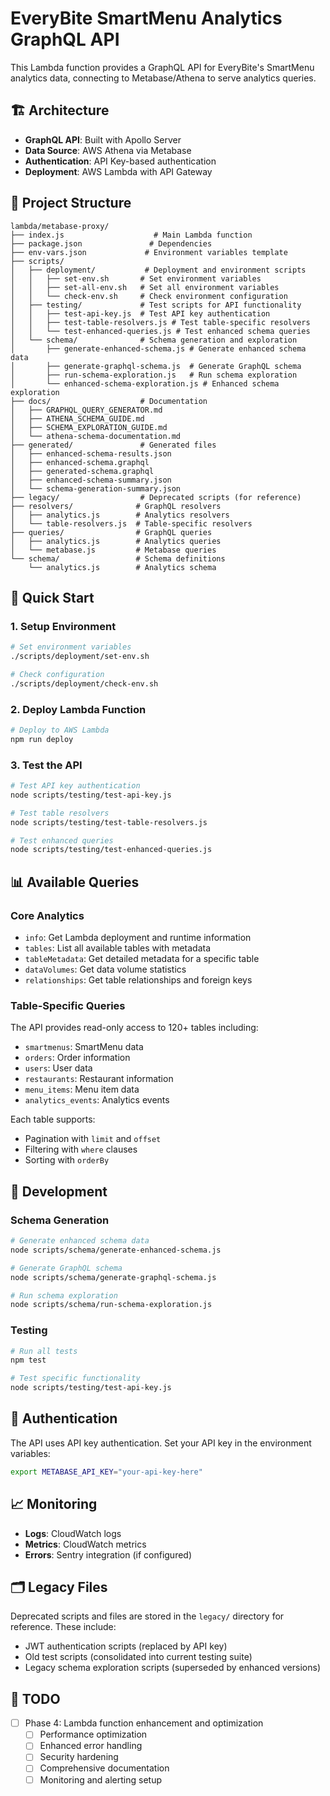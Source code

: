 # EveryBite SmartMenu Analytics GraphQL API

This Lambda function provides a GraphQL API for EveryBite's SmartMenu analytics data, connecting to Metabase/Athena to serve analytics queries.

## 🏗️ Architecture

- **GraphQL API**: Built with Apollo Server
- **Data Source**: AWS Athena via Metabase
- **Authentication**: API Key-based authentication
- **Deployment**: AWS Lambda with API Gateway

## 📁 Project Structure

```
lambda/metabase-proxy/
├── index.js                    # Main Lambda function
├── package.json               # Dependencies
├── env-vars.json             # Environment variables template
├── scripts/
│   ├── deployment/           # Deployment and environment scripts
│   │   ├── set-env.sh       # Set environment variables
│   │   ├── set-all-env.sh   # Set all environment variables
│   │   └── check-env.sh     # Check environment configuration
│   ├── testing/             # Test scripts for API functionality
│   │   ├── test-api-key.js  # Test API key authentication
│   │   ├── test-table-resolvers.js # Test table-specific resolvers
│   │   └── test-enhanced-queries.js # Test enhanced schema queries
│   └── schema/              # Schema generation and exploration
│       ├── generate-enhanced-schema.js # Generate enhanced schema data
│       ├── generate-graphql-schema.js  # Generate GraphQL schema
│       ├── run-schema-exploration.js   # Run schema exploration
│       └── enhanced-schema-exploration.js # Enhanced schema exploration
├── docs/                    # Documentation
│   ├── GRAPHQL_QUERY_GENERATOR.md
│   ├── ATHENA_SCHEMA_GUIDE.md
│   ├── SCHEMA_EXPLORATION_GUIDE.md
│   └── athena-schema-documentation.md
├── generated/               # Generated files
│   ├── enhanced-schema-results.json
│   ├── enhanced-schema.graphql
│   ├── generated-schema.graphql
│   ├── enhanced-schema-summary.json
│   └── schema-generation-summary.json
├── legacy/                  # Deprecated scripts (for reference)
├── resolvers/              # GraphQL resolvers
│   ├── analytics.js        # Analytics resolvers
│   └── table-resolvers.js  # Table-specific resolvers
├── queries/                # GraphQL queries
│   ├── analytics.js        # Analytics queries
│   └── metabase.js         # Metabase queries
└── schema/                 # Schema definitions
    └── analytics.js        # Analytics schema
```

## 🚀 Quick Start

### 1. Setup Environment

```bash
# Set environment variables
./scripts/deployment/set-env.sh

# Check configuration
./scripts/deployment/check-env.sh
```

### 2. Deploy Lambda Function

```bash
# Deploy to AWS Lambda
npm run deploy
```

### 3. Test the API

```bash
# Test API key authentication
node scripts/testing/test-api-key.js

# Test table resolvers
node scripts/testing/test-table-resolvers.js

# Test enhanced queries
node scripts/testing/test-enhanced-queries.js
```

## 📊 Available Queries

### Core Analytics

- `info`: Get Lambda deployment and runtime information
- `tables`: List all available tables with metadata
- `tableMetadata`: Get detailed metadata for a specific table
- `dataVolumes`: Get data volume statistics
- `relationships`: Get table relationships and foreign keys

### Table-Specific Queries

The API provides read-only access to 120+ tables including:

- `smartmenus`: SmartMenu data
- `orders`: Order information
- `users`: User data
- `restaurants`: Restaurant information
- `menu_items`: Menu item data
- `analytics_events`: Analytics events

Each table supports:

- Pagination with `limit` and `offset`
- Filtering with `where` clauses
- Sorting with `orderBy`

## 🔧 Development

### Schema Generation

```bash
# Generate enhanced schema data
node scripts/schema/generate-enhanced-schema.js

# Generate GraphQL schema
node scripts/schema/generate-graphql-schema.js

# Run schema exploration
node scripts/schema/run-schema-exploration.js
```

### Testing

```bash
# Run all tests
npm test

# Test specific functionality
node scripts/testing/test-api-key.js
```

## 🔐 Authentication

The API uses API key authentication. Set your API key in the environment variables:

```bash
export METABASE_API_KEY="your-api-key-here"
```

## 📈 Monitoring

- **Logs**: CloudWatch logs
- **Metrics**: CloudWatch metrics
- **Errors**: Sentry integration (if configured)

## 🗂️ Legacy Files

Deprecated scripts and files are stored in the `legacy/` directory for reference. These include:

- JWT authentication scripts (replaced by API key)
- Old test scripts (consolidated into current testing suite)
- Legacy schema exploration scripts (superseded by enhanced versions)

## 📝 TODO

- [ ] Phase 4: Lambda function enhancement and optimization
  - [ ] Performance optimization
  - [ ] Enhanced error handling
  - [ ] Security hardening
  - [ ] Comprehensive documentation
  - [ ] Monitoring and alerting setup
